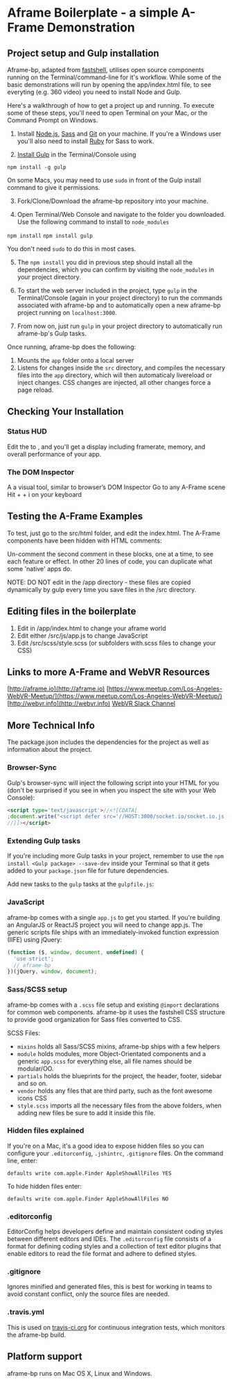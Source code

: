 # Aframe Boilerplate - a simple A-Frame Demonstration

## Project setup and Gulp installation
Aframe-bp, adapted from [fastshell](https://HosseinKarami.github.io/fastshell), utilises open source components running on the Terminal/command-line for it's workflow. While some of the basic demonstrations will run by opening the app/index.html file, to see everyting (e.g. 360 video) you need to install Node and Gulp. 

Here's a walkthrough of how to get a project up and running. To execute some of these steps, you'll need to open Terminal on your Mac, or the Command Prompt on Windows.

1. Install [Node.js](http://nodejs.org/download), [Sass](http://sass-lang.com/tutorial.html) and [Git](http://git-scm.com) on your machine. If you're a Windows user you'll also need to install [Ruby](http://rubyinstaller.org/downloads) for Sass to work.

2. [Install Gulp](http://Gulpjs.com/) in the Terminal/Console using 

`npm install -g gulp`

On some Macs, you may need to use `sudo` in front of the Gulp install command to give it permissions.

3. Fork/Clone/Download the aframe-bp repository into your machine.

4. Open Terminal/Web Console and navigate to the folder you downloaded. Use the following command to install to `node_modules` 

 `npm install`
 `npm install gulp`

 You don't need `sudo` to do this in most cases.

5. The `npm install` you did in previous step should install all the dependencies, which you can confirm by visiting the `node_modules` in your project directory. 

6. To start the web server included in the project, type `gulp` in the Terminal/Console (again in your project directory) to run the commands associated with aframe-bp and to automatically open a new aframe-bp project running on `localhost:3000`.

7. From now on, just run `gulp` in your project directory to automatically run aframe-bp's Gulp tasks.

Once running, aframe-bp does the following:

1. Mounts the `app` folder onto a local server
2. Listens for changes inside the `src` directory, and compiles the necessary files into the `app` directory, which will then automaticaly livereload or inject changes. CSS changes are injected, all other changes force a page reload.

## Checking Your Installation

### Status HUD
Edit the <a-scene> to <a-scene status>, and you'll get a display including framerate, memory, and overall performance of your app.

### The DOM Inspector
A a visual tool, similar to browser’s DOM Inspector
Go to any A-Frame scene
Hit <ctrl> + <alt> + i on your keyboard

## Testing the A-Frame Examples

To test, just go to the src/html folder, and edit the index.html. The A-Frame components have been hidden with HTML comments:

<!-- #. description of stuff-->
<!-- aframe stuff -->

Un-comment the second comment in these blocks, one at a time, to see each feature or effect. In other 20 lines of code, you can duplicate what some 'native' apps do.

NOTE: DO NOT edit in the /app directory - these files are copied dynamically by gulp every time you save files in the /src directory.

## Editing files in the boilerplate
1. Edit in /app/index.html to change your aframe world
2. Edit either /src/js/app.js to change JavaScript
3. Edit /src/scss/style.scss (or subfolders with.scss files to change your CSS)

## Links to more A-Frame and WebVR Resources
[http://aframe.io](http://aframe.io)
[https://www.meetup.com/Los-Angeles-WebVR-Meetup/](https://www.meetup.com/Los-Angeles-WebVR-Meetup/)
[http://webvr.info](http://webvr.info)
[WebVR Slack Channel]()

## More Technical Info
The package.json includes the dependencies for the project as well as information about the project.

### Browser-Sync
Gulp's browser-sync will inject the following script into your HTML for you (don't be surprised if you see in when you inspect the site with your Web Console):

````html
<script type='text/javascript'>//<![CDATA[
;document.write("<script defer src='//HOST:3000/socket.io/socket.io.js'><\/script><script defer src='//HOST:3001/client/browser-sync-client.0.9.1.js'><\/script>".replace(/HOST/g, location.hostname));
//]]></script>
````

### Extending Gulp tasks
If you're including more Gulp tasks in your project, remember to use the `npm install <Gulp package> --save-dev` inside your Terminal so that it gets added to your `package.json` file for future dependencies.

Add new tasks to the `gulp` tasks at the `gulpfile.js`:

### JavaScript
aframe-bp comes with a single `app.js` to get you started. If you're building an AngularJS or ReactJS project you will need to change app.js. The generic scripts file ships with an immediately-invoked function expression (IIFE) using jQuery:

````js
(function ($, window, document, undefined) {
  'use strict';
  // aframe-bp
})(jQuery, window, document);
````

### Sass/SCSS setup
aframe-bp comes with a `.scss` file setup and existing `@import` declarations for common web components. aframe-bp it uses the fastshell CSS structure to provide good organization for Sass files converted to CSS. 

SCSS Files:

* `mixins` holds all Sass/SCSS mixins, aframe-bp ships with a few helpers
* `module` holds modules, more Object-Orientated components and a generic `app.scss` for everything else, all file names should be modular/OO.
* `partials` holds the blueprints for the project, the header, footer, sidebar and so on.
* `vendor` holds any files that are third party, such as the font awesome icons CSS
* `style.scss` imports all the necessary files from the above folders, when adding new files be sure to add it inside this file.

### Hidden files explained

If you're on a Mac, it's a good idea to expose hidden files so you can configure your `.editorconfig`, `.jshintrc`, `.gitignore` files. On the command line, enter:

````
defaults write com.apple.Finder AppleShowAllFiles YES
````

To hide hidden files enter:

````
defaults write com.apple.Finder AppleShowAllFiles NO
````

### .editorconfig
EditorConfig helps developers define and maintain consistent coding styles between different editors and IDEs. The `.editorconfig` file consists of a format for defining coding styles and a collection of text editor plugins that enable editors to read the file format and adhere to defined styles.

### .gitignore
Ignores minified and generated files, this is best for working in teams to avoid constant conflict, only the source files are needed.

### .travis.yml
This is used on [travis-ci.org](http://travis-ci.org) for continuous integration tests, which monitors the aframe-bp build.

## Platform support

aframe-bp runs on Mac OS X, Linux and Windows.
